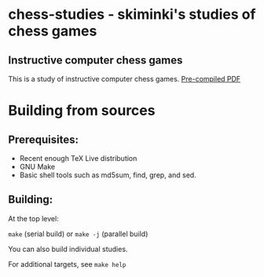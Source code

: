 # chess-studies - skiminki's studies of chess games

## Instructive computer chess games

This is a study of instructive computer chess games.
[Pre-compiled PDF](instructive-compchess/instructive-compchess-games.pdf)

# Building from sources

## Prerequisites:
- Recent enough TeX Live distribution
- GNU Make
- Basic shell tools such as md5sum, find, grep, and sed.

## Building:

At the top level:

`make` (serial build) or `make -j` (parallel build)

You can also build individual studies.

For additional targets, see `make help`
